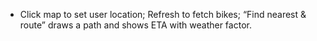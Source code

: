 - Click map to set user location; Refresh to fetch bikes; “Find nearest & route” draws a path and shows ETA with weather factor.
